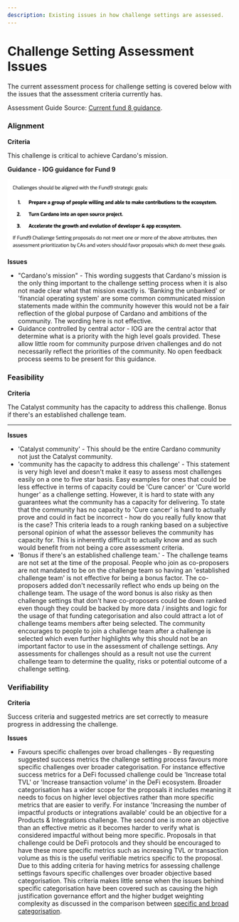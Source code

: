 ```yaml
---
description: Existing issues in how challenge settings are assessed.
---
```


# Challenge Setting Assessment Issues

The current assessment process for challenge setting is covered below with the issues that the assessment criteria currently has.

Assessment Guide Source: [Current fund 8 guidance](https://docs.google.com/document/d/1g-iZhDlKhUBZkui1uv8NVNfJC4oVD3JtR-P6Fue7XPU/edit#).



### **Alignment**

**Criteria**

This challenge is critical to achieve Cardano's mission.



**Guidance - IOG guidance for Fund 9**

![](<../.gitbook/assets/Screenshot 2022-03-26 at 16.01.27.png>)

**Issues**

* "Cardano's mission" - This wording suggests that Cardano's mission is the only thing important to the challenge setting process when it is also not made clear what that mission exactly is. 'Banking the unbanked' or 'financial operating system' are some common communicated mission statements made within the community however this would not be a fair reflection of the global purpose of Cardano and ambitions of the community. The wording here is not effective.
* Guidance controlled by central actor - IOG are the central actor that determine what is a priority with the high level goals provided. These allow little room for community purpose driven challenges and do not necessarily reflect the priorities of the community. No open feedback process seems to be present for this guidance.



### **Feasibility**

**Criteria**

The Catalyst community has the capacity to address this challenge. Bonus if there's an established challenge team.

****

**Issues**

* 'Catalyst community' - This should be the entire Cardano community not just the Catalyst community.
* 'community has the capacity to address this challenge' - This statement is very high level and doesn't make it easy to assess most challenges easily on a one to five star basis. Easy examples for ones that could be less effective in terms of capacity could be 'Cure cancer' or 'Cure world hunger' as a challenge setting. However, it is hard to state with any guarantees what the community has a capacity for delivering. To state that the community has no capacity to 'Cure cancer' is hard to actually prove and could in fact be incorrect - how do you really fully know that is the case? This criteria leads to a rough ranking based on a subjective personal opinion of what the assessor believes the community has capacity for. This is inherently difficult to actually know and as such would benefit from not being a core assessment criteria.
* 'Bonus if there's an established challenge team.' - The challenge teams are not set at the time of the proposal. People who join as co-proposers are not mandated to be on the challenge team so having an 'established challenge team' is not effective for being a bonus factor. The co-proposers added don't necessarily reflect who ends up being on the challenge team. The usage of the word bonus is also risky as then challenge settings that don't have co-proposers could be down ranked even though they could be backed by more data / insights and logic for the usage of that funding categorisation and also could attract a lot of challenge teams members after being selected. The community encourages to people to join a challenge team after a challenge is selected which even further highlights why this should not be an important factor to use in the assessment of challenge settings. Any assessments for challenges should as a result not use the current challenge team to determine the quality, risks or potential outcome of a challenge setting.



### **Verifiability**

**Criteria**

Success criteria and suggested metrics are set correctly to measure progress in addressing the challenge.



**Issues**

* Favours specific challenges over broad challenges - By requesting suggested success metrics the challenge setting process favours more specific challenges over broader categorisation. For instance effective success metrics for a DeFi focussed challenge could be 'Increase total TVL' or 'Increase transaction volume' in the DeFi ecosystem. Broader categorisation has a wider scope for the proposals it includes meaning it needs to focus on higher level objectives rather than more specific metrics that are easier to verify. For instance 'Increasing the number of impactful products or integrations available' could be an objective for a Products & Integrations challenge. The second one is more an objective than an effective metric as it becomes harder to verify what is considered impactful without being more specific. Proposals in that challenge could be DeFi protocols and they should be encouraged to have these more specific metrics such as increasing TVL or transaction volume as this is the useful verifiable metrics specific to the proposal. Due to this adding criteria for having metrics for assessing challenge settings favours specific challenges over broader objective based categorisation. This criteria makes little sense when the issues behind specific categorisation have been covered such as causing the high justification governance effort and the higher budget weighting complexity as discussed in the comparison between [specific and broad categorisation](https://catalyst-swarm.gitbook.io/catalyst-funding-categories/analysis/funding-categorisation-specificity).
